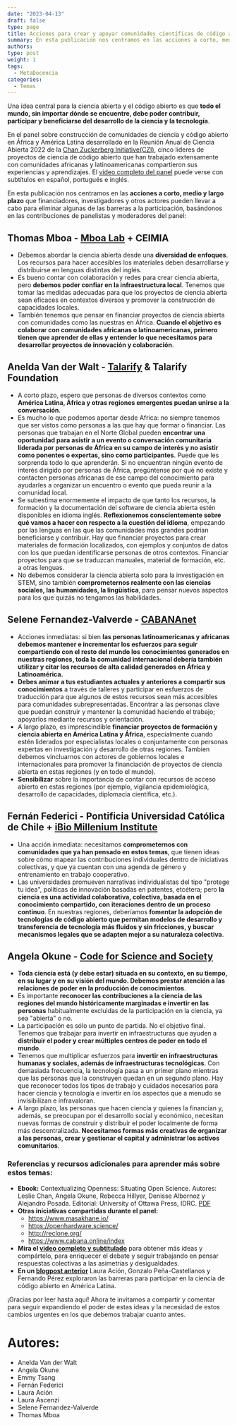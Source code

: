 ```yaml
---
date: "2023-04-13"
draft: false
type: page
title: Acciones para crear y apoyar comunidades científicas de código abierto en África y América Latina
summary: En esta publicación nos centramos en las acciones a corto, medio y largo plazo que financiadores, investigadores y otros actores pueden llevar a cabo para eliminar algunas de las barreras a la participación basándonos en las contribuciones de panelistas y moderadores del panel desarrollado en la Reunión Anual de Ciencia Abierta 2022 de la Chan Zuckerberg Initiative (CZI).
authors: 
type: post
weight: 1
tags: 
  - MetaDocencia
categories:
  - Temas
---
```



Una idea central para la ciencia abierta y el código abierto es que **todo el mundo, sin importar dónde se encuentre, debe poder contribuir, participar y beneficiarse del desarrollo de la ciencia y la tecnología**. 

En el panel sobre construcción de comunidades de ciencia y código abierto en África y América Latina desarrollado en la Reunión Anual de Ciencia Abierta 2022 de la [Chan Zuckerberg Initiative(CZI)](https://chanzuckerberg.com/), cinco líderes de proyectos de ciencia de código abierto que han trabajado extensamente con comunidades africanas y latinoamericanas compartieron sus experiencias y aprendizajes. El [video completo del panel](https://fast.wistia.com/embed/channel/g4orlbms5g?wchannelid=g4orlbms5g&wmediaid=v0er0tmgdi) puede verse con subtítulos en español, portugués e inglés.

En esta publicación nos centramos en las **acciones a corto, medio y largo plazo** que financiadores, investigadores y otros actores pueden llevar a cabo para eliminar algunas de las barreras a la participación, basándonos en las contribuciones de panelistas y moderadores del panel:

## **Thomas Mboa - [Mboa Lab](https://website-mboalab.vercel.app/) + CEIMIA**

- Debemos abordar la ciencia abierta desde una **diversidad de enfoques**. Los recursos para hacer accesibles los materiales deben desarrollarse y distribuirse en lenguas distintas del inglés.
- Es bueno contar con colaboración y redes para crear ciencia abierta, pero **debemos poder confiar en la infraestructura local**. Tenemos que tomar las medidas adecuadas para que los proyectos de ciencia abierta sean eficaces en contextos diversos y promover la construcción de capacidades locales.
- También tenemos que pensar en financiar proyectos de ciencia abierta con comunidades como las nuestras en África. **Cuando el objetivo es colaborar con comunidades africanas o latinoamericanas, primero tienen que aprender de ellas y entender lo que necesitamos para desarrollar proyectos de innovación y colaboración**. 
 
## **Anelda Van der Walt - [Talarify](https://www.talarify.co.za/) & Talarify Foundation**

- A corto plazo, espero que personas de diversos contextos como **América Latina, África y otras regiones emergentes puedan unirse a la conversación**.
- Es mucho lo que podemos aportar desde Africa: no siempre tenemos que ser vistos como personas a las que hay que formar o financiar. Las personas que trabajan en el Norte Global pueden **encontrar una oportunidad para asistir a un evento o conversación comunitaria liderada por personas de África en su campo de interés y no asistir como ponentes o expertas, sino como participantes**. Puede que les sorprenda todo lo que aprenderán. Si no encuentran ningún evento de interés dirigido por personas de África, pregúntense por qué no existe y contacten personas africanas de ese campo del conocimiento para ayudarles a organizar un encuentro o evento que pueda reunir a la comunidad local.
- Se subestima enormemente el impacto de que tanto los recursos, la formación y la documentación del software de ciencia abierta estén disponibles en idioma inglés. **Reflexionemos conscientemente sobre qué vamos a hacer con respecto a la cuestión del idioma**, empezando por las lenguas en las que las comunidades más grandes podrían beneficiarse y contribuir. Hay que financiar proyectos para crear materiales de formación localizados, con ejemplos y conjuntos de datos con los que puedan identificarse personas de otros contextos. Financiar proyectos para que se traduzcan manuales, material de formación, etc. a otras lenguas.
- No debemos considerar la ciencia abierta solo para la investigación en STEM, sino también **comprometernos realmente con las ciencias sociales, las humanidades, la lingüística**, para pensar nuevos aspectos para los que quizás no tengamos las habilidades. 

## **Selene Fernandez-Valverde - [CABANAnet](https://www.cabana.online/index)** 

- Acciones inmediatas: si bien **las personas latinoamericanas y africanas debemos mantener e incrementar los esfuerzos para seguir compartiendo con el resto del mundo los conocimientos generados en nuestras regiones, toda la comunidad internacional debería también utilizar y citar los recursos de alta calidad generados en África y Latinoamérica.** 
- **Debes animar a tus estudiantes actuales y anteriores a compartir sus conocimientos** a través de talleres y participar en esfuerzos de traducción para que algunos de estos recursos sean más accesibles para comunidades subrepresentadas. Encontrar a las personas clave que puedan construir y mantener la comunidad haciendo el trabajo; apoyarlos mediante recursos y orientación. 
- A largo plazo, es imprescindible **financiar proyectos de formación y ciencia abierta en América Latina y África**, especialmente cuando estén liderados por especialistas locales o conjuntamente con personas expertas en investigación y desarrollo de otras regiones. Tambien debemos vincluarnos  con actores de gobiernos locales e internacionales para promover la financiación de proyectos de ciencia abierta en estas regiones (y en todo el mundo). 
- **Sensibilizar** sobre la importancia de contar con recursos de acceso abierto en estas regiones (por ejemplo, vigilancia epidemiológica, desarrollo de capacidades, diplomacia científica, etc.).


## **Fernán Federici - Pontificia Universidad Católica de Chile + [iBio Millenium Institute](https://www.ibio.cl/en/)**

- Una acción inmediata: necesitamos **comprometernos con comunidades que ya han pensado en estos temas**, que tienen ideas sobre cómo mapear las contribuciones individuales dentro de iniciativas colectivas, y que ya cuentan con una agenda de género y entrenamiento en trabajo cooperativo.
- Las universidades promueven narrativas individualistas del tipo "protege tu idea", políticas de innovación basadas en patentes, etcétera; pero **la ciencia es una actividad colaborativa, colectiva, basada en el conocimiento compartido, con iteraciones dentro de un proceso continuo**. En nuestras regiones, deberíamos **fomentar la adopción de tecnologías de código abierto que permitan modelos de desarrollo y transferencia de tecnología más fluidos y sin fricciones, y buscar mecanismos legales que se adapten mejor a su naturaleza colectiva**.


## **Angela Okune - [Code for Science and Society](https://www.codeforsociety.org/)**

- **Toda ciencia está (y debe estar) situada en su contexto, en su tiempo, en su lugar y en su visión del mundo. Debemos prestar atención a las relaciones de poder en la producción de conocimientos**. 
- Es importante **reconocer las contribuciones a la ciencia de las regiones del mundo históricamente marginadas e invertir en las personas** habitualmente excluidas de la participación en la ciencia, ya sea "abierta" o no.
- La participación es sólo un punto de partida. No el objetivo final. Tenemos que trabajar para invertir en infraestructuras que ayuden a **distribuir el poder y crear múltiples centros de poder en todo el mundo**.
- Tenemos que multiplicar esfuerzos para **invertir en infraestructuras humanas y sociales, además de infraestructuras tecnológicas**. Con demasiada frecuencia, la tecnología pasa a un primer plano mientras que las personas que la construyen quedan en un segundo plano. Hay que reconocer todos los tipos de trabajo y cuidados necesarios para hacer ciencia y tecnología e invertir en los aspectos que a menudo se invisibilizan e infravaloran.
- A largo plazo, las personas que hacen ciencia y quienes la financian y, además, se preocupan por el desarrollo social y económico, necesitan nuevas formas de construir y distribuir el poder localmente de forma más descentralizada. **Necesitamos formas más creativas de organizar a las personas, crear y gestionar el capital y administrar los activos comunitarios**. 


### Referencias y recursos adicionales para aprender más sobre estos temas:
- **Ebook:** Contextualizing Openness: Situating Open Science. Autores: Leslie Chan, Angela Okune, Rebecca Hillyer, Denisse Albornoz y Alejandro Posada. Editorial:  University of Ottawa Press, IDRC. [PDF](https://idl-bnc-idrc.dspacedirect.org/bitstream/handle/10625/58201/contextualizing.pdf?sequence=2&isAllowed=y)
- **Otras iniciativas compartidas durante el panel:** 
  - https://www.masakhane.io/ 
  - https://openhardware.science/ 
  - http://reclone.org/ 
  - https://www.cabana.online/index 
- **Mira el [video completo y subtitulado](https://fast.wistia.com/embed/channel/g4orlbms5g?wchannelid=g4orlbms5g&wmediaid=v0er0tmgdi)** para obtener más ideas y compártelo, para enriquecer el debate y seguir trabajando en pensar respuestas colectivas a las asimetrías y desigualdades.
- **En un [blogpost anterior](https://www.metadocencia.org/post/ciencia-abierta-americalatina/)** Laura Ación, Gonzalo Peña-Castellanos y Fernando Pérez exploraron las barreras para participar en la ciencia de código abierto en América Latina. 

¡Gracias por leer hasta aquí! Ahora te invitamos a compartir y comentar para seguir expandiendo el poder de estas ideas y la necesidad de estos cambios urgentes en los que debemos trabajar cuanto antes.

# Autores: 
- Anelda Van der Walt
- Angela Okune
- Emmy Tsang
- Fernán Federici
- Laura Ación
- Laura Ascenzi
- Selene Fernandez-Valverde
- Thomas Mboa
